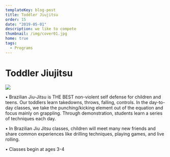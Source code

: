 ```yaml
---
templateKey: blog-post
title: Toddler Jiujitsu
order: 15
date: "2019-05-01"
description: we like to compete
thumbnail: /img/cover01.jpg
home: true
tags:
  - Programs
---
```


# Toddler Jiujitsu

![](/img/dsc6897.jpg)

• Brazilian Jiu-Jitsu is THE BEST non-violent self defense for children and teens. Our toddlers learn takedowns, throws, falling, controls. In the day-to-day classes, we take the punching/kicking element out of the equation and focus mainly on grappling. Through demonstration, students learn a series of techniques each day.

• In Brazilian Jiu Jitsu classes, children will meet many new friends and share common experiences like drilling techniques, playing games, and live rolling.

• Classes begin at ages 3-4
